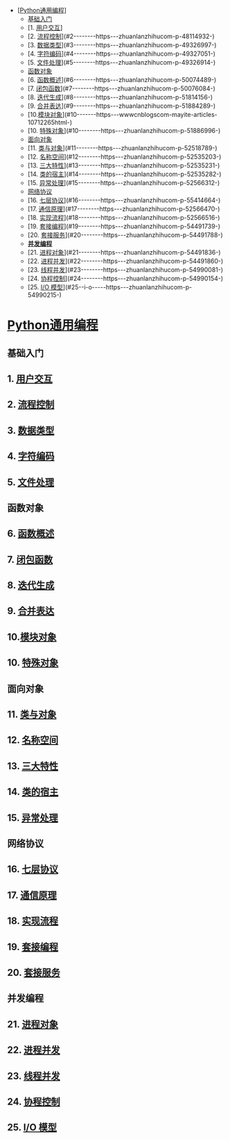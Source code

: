 - [[Python通用编程](https://zhuanlan.zhihu.com/p/52105623)]
  * [基础入门](#----)
  * [1. [用户交互](https://zhuanlan.zhihu.com/p/62980620)]
  * [2. [流程控制](https://zhuanlan.zhihu.com/p/48114932)](#2--------https---zhuanlanzhihucom-p-48114932-)
  * [3. [数据类型](https://zhuanlan.zhihu.com/p/49326997)](#3--------https---zhuanlanzhihucom-p-49326997-)
  * [4. [字符编码](https://zhuanlan.zhihu.com/p/49327051)](#4--------https---zhuanlanzhihucom-p-49327051-)
  * [5. [文件处理](https://zhuanlan.zhihu.com/p/49326914)](#5--------https---zhuanlanzhihucom-p-49326914-)
  * [函数对象](#----)
  * [6. [函数概述](https://zhuanlan.zhihu.com/p/50074489)](#6--------https---zhuanlanzhihucom-p-50074489-)
  * [7. [闭包函数](https://zhuanlan.zhihu.com/p/50076084)](#7--------https---zhuanlanzhihucom-p-50076084-)
  * [8. [迭代生成](https://zhuanlan.zhihu.com/p/51814156)](#8--------https---zhuanlanzhihucom-p-51814156-)
  * [9. [合并表达](https://zhuanlan.zhihu.com/p/51884289)](#9--------https---zhuanlanzhihucom-p-51884289-)
  * [10.[模块对象](https://www.cnblogs.com/mayite/articles/10712265.html)](#10-------https---wwwcnblogscom-mayite-articles-10712265html-)
  * [10. [特殊对象](https://zhuanlan.zhihu.com/p/51886996)](#10--------https---zhuanlanzhihucom-p-51886996-)
  * [面向对象](#----)
  * [11. [类与对象](https://zhuanlan.zhihu.com/p/52518789)](#11--------https---zhuanlanzhihucom-p-52518789-)
  * [12. [名称空间](https://zhuanlan.zhihu.com/p/52535203)](#12--------https---zhuanlanzhihucom-p-52535203-)
  * [13. [三大特性](https://zhuanlan.zhihu.com/p/52535231)](#13--------https---zhuanlanzhihucom-p-52535231-)
  * [14. [类的宿主](https://zhuanlan.zhihu.com/p/52535282)](#14--------https---zhuanlanzhihucom-p-52535282-)
  * [15. [异常处理](https://zhuanlan.zhihu.com/p/52566312)](#15--------https---zhuanlanzhihucom-p-52566312-)
  * [网络协议](#----)
  * [16. [七层协议](https://zhuanlan.zhihu.com/p/55414664)](#16--------https---zhuanlanzhihucom-p-55414664-)
  * [17. [通信原理](https://zhuanlan.zhihu.com/p/52566470)](#17--------https---zhuanlanzhihucom-p-52566470-)
  * [18. [实现流程](https://zhuanlan.zhihu.com/p/52566516)](#18--------https---zhuanlanzhihucom-p-52566516-)
  * [19. [套接编程](https://zhuanlan.zhihu.com/p/54491739)](#19--------https---zhuanlanzhihucom-p-54491739-)
  * [20. [套接服务](https://zhuanlan.zhihu.com/p/54491788)](#20--------https---zhuanlanzhihucom-p-54491788-)
  * [**并发编程**](#--------)
  * [21. [进程对象](https://zhuanlan.zhihu.com/p/54491836)](#21--------https---zhuanlanzhihucom-p-54491836-)
  * [22. [进程并发](https://zhuanlan.zhihu.com/p/54491860)](#22--------https---zhuanlanzhihucom-p-54491860-)
  * [23. [线程并发](https://zhuanlan.zhihu.com/p/54990081)](#23--------https---zhuanlanzhihucom-p-54990081-)
  * [24. [协程控制](https://zhuanlan.zhihu.com/p/54990154)](#24--------https---zhuanlanzhihucom-p-54990154-)
  * [25. [I/O 模型](https://zhuanlan.zhihu.com/p/54990215)](#25--i-o-----https---zhuanlanzhihucom-p-54990215-)



# [Python通用编程](https://zhuanlan.zhihu.com/p/52105623)

## 基础入门

## 1. [用户交互](https://zhuanlan.zhihu.com/p/62980620)





## 2. [流程控制](https://zhuanlan.zhihu.com/p/48114932)

## 3. [数据类型](https://zhuanlan.zhihu.com/p/49326997)

## 4. [字符编码](https://zhuanlan.zhihu.com/p/49327051)

## 5. [文件处理](https://zhuanlan.zhihu.com/p/49326914)

## 函数对象

## 6. [函数概述](https://zhuanlan.zhihu.com/p/50074489)

## 7. [闭包函数](https://zhuanlan.zhihu.com/p/50076084)

## 8. [迭代生成](https://zhuanlan.zhihu.com/p/51814156)

## 9. [合并表达](https://zhuanlan.zhihu.com/p/51884289)

## 10.[模块对象](https://www.cnblogs.com/mayite/articles/10712265.html)

## 10. [特殊对象](https://zhuanlan.zhihu.com/p/51886996)

## 面向对象

## 11. [类与对象](https://zhuanlan.zhihu.com/p/52518789)

## 12. [名称空间](https://zhuanlan.zhihu.com/p/52535203)

## 13. [三大特性](https://zhuanlan.zhihu.com/p/52535231)

## 14. [类的宿主](https://zhuanlan.zhihu.com/p/52535282)

## 15. [异常处理](https://zhuanlan.zhihu.com/p/52566312)

## 网络协议

## 16. [七层协议](https://zhuanlan.zhihu.com/p/55414664)

## 17. [通信原理](https://zhuanlan.zhihu.com/p/52566470)

## 18. [实现流程](https://zhuanlan.zhihu.com/p/52566516)

## 19. [套接编程](https://zhuanlan.zhihu.com/p/54491739)

## 20. [套接服务](https://zhuanlan.zhihu.com/p/54491788)

## **并发编程**

## 21. [进程对象](https://zhuanlan.zhihu.com/p/54491836)

## 22. [进程并发](https://zhuanlan.zhihu.com/p/54491860)

## 23. [线程并发](https://zhuanlan.zhihu.com/p/54990081)

## 24. [协程控制](https://zhuanlan.zhihu.com/p/54990154)

## 25. [I/O 模型](https://zhuanlan.zhihu.com/p/54990215)

